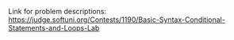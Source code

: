 Link for problem descriptions:
https://judge.softuni.org/Contests/1190/Basic-Syntax-Conditional-Statements-and-Loops-Lab
